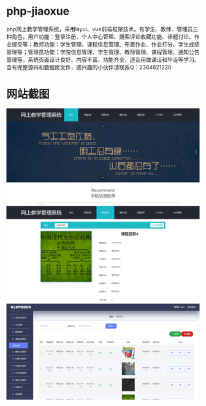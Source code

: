 # php-jiaoxue
php网上教学管理系统，采用layui、vue前端框架技术。有学生、教师、管理员三种角色。用户功能：登录注册、个人中心管理、搜索评论收藏功能、话题讨论、作业提交等；教师功能：学生管理、课程信息管理、布置作业、作业打分、学生成绩管理等；管理员功能：学院信息管理、学生管理、教师管理、课程管理、通知公告管理等。系统页面设计良好、内容丰富、功能齐全，适合用做课设和毕设等学习。含有完整源码和数据库文件，感兴趣的小伙伴请联系Q：2364821220
# 网站截图
![image](https://github.com/hzl0898/php-jiaoxue/blob/main/网站首页.png)
![image](https://github.com/hzl0898/php-jiaoxue/blob/main/课程信息.png)
![image](https://github.com/hzl0898/php-jiaoxue/blob/main/管理员后台.png)
